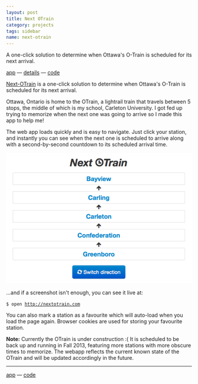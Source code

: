 ```yaml
---
layout: post
title: Next OTrain
category: projects
tags: sidebar
name: next-otrain
---
```


A one-click solution to determine when Ottawa's O-Train is scheduled for its next arrival.

[app](http://nextotrain.com) &mdash; [details](/projects/next-otrain) &mdash; [code](https://github.com/ryanseys/next-otrain)
<!-- truncate_here -->

[Next-OTrain](http://nextotrain.com) is a one-click solution to determine when Ottawa's O-Train is scheduled for its next arrival.

Ottawa, Ontario is home to the OTrain, a lightrail train that travels between 5 stops, the middle of which is my school, Carleton University. I got fed up trying to memorize when the next one was going to arrive so I made this app to help me!

The web app loads quickly and is easy to navigate. Just click your station, and instantly you can see when the next one is scheduled to arrive along with a second-by-second countdown to its scheduled arrival time.

![Next OTrain](/img/next-otrain.png "Next OTrain")

...and if a screenshot isn't enough, you can see it live at:

<div class="highlight"><pre><code><span class="nv">$</span> open <a href="http://nextotrain.com">http://nextotrain.com</a></code></pre></div>

You can also mark a station as a favourite which will auto-load when you load the page again. Browser cookies are used for storing your favourite station.

**Note:** Currently the OTrain is under construction :( It is scheduled to be back up and running in Fall 2013, featuring more stations with more obscure times to memorize. The webapp reflects the current known state of the OTrain and will be updated accordingly in the future.

- - -

[app](http://nextotrain.com) &mdash; [code](https://github.com/ryanseys/next-otrain)
